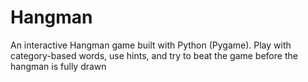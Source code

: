 # Hangman
An interactive Hangman game built with Python (Pygame). Play with category-based words, use hints, and try to beat the game before the hangman is fully drawn
